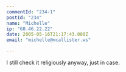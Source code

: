 ```yaml
---
commentId: "234-1"
postId: "234"
name: "Michelle"
ip: "68.46.22.22"
date: 2005-05-16T21:17:43.000Z
email: "michelle@mcallister.ws"

---
```

<p>I still check it religiously anyway, just in case.</p>